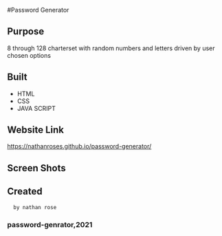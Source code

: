 #Password Generator

## Purpose 
 8 through 128 charterset with random numbers and letters driven by user chosen options

## Built 
* HTML
* CSS
* JAVA SCRIPT

## Website Link
https://nathanroses.github.io/password-generator/

## Screen Shots






## Created
      by nathan rose

### password-genrator,2021
